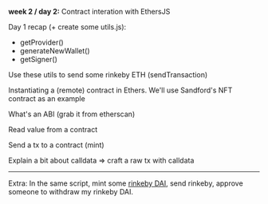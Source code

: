 **week 2 / day 2:** Contract interation with EthersJS

Day 1 recap (+ create some utils.js):
- getProvider()
- generateNewWallet()
- getSigner()

Use these utils to send some rinkeby ETH (sendTransaction)

Instantiating a (remote) contract in Ethers. We'll use Sandford's NFT contract as an example

What's an ABI (grab it from etherscan)

Read value from a contract

Send a tx to a contract (mint)

Explain a bit about calldata => craft a raw tx with calldata

---

Extra: In the same script, mint some [rinkeby DAI](https://rinkeby.etherscan.io/address/0x8ad3aa5d5ff084307d28c8f514d7a193b2bfe725), send rinkeby, approve someone to withdraw my rinkeby DAI.



